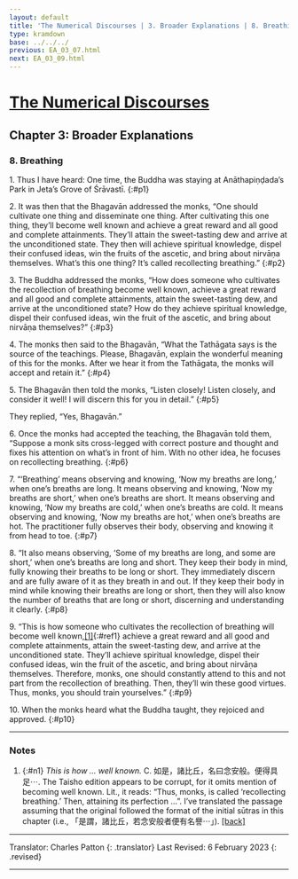 ```yaml
---
layout: default
title: 'The Numerical Discourses | 3. Broader Explanations | 8. Breathing'
type: kramdown
base: ../../../
previous: EA_03_07.html
next: EA_03_09.html
---
```


# [The Numerical Discourses](../index.html)
## Chapter 3: Broader Explanations
### 8. Breathing

1\. Thus I have heard: One time, the Buddha was staying at Anāthapiṇḍada’s Park in Jeta’s Grove of Śrāvastī.
{:#p1}

2\. It was then that the Bhagavān addressed the monks, “One should cultivate one thing and disseminate one thing. After cultivating this one thing, they’ll become well known and achieve a great reward and all good and complete attainments. They’ll attain the sweet-tasting dew and arrive at the unconditioned state. They then will achieve spiritual knowledge, dispel their confused ideas, win the fruits of the ascetic, and bring about nirvāṇa themselves. What’s this one thing? It’s called recollecting breathing.”
{:#p2}

3\. The Buddha addressed the monks, “How does someone who cultivates the recollection of breathing become well known, achieve a great reward and all good and complete attainments, attain the sweet-tasting dew, and arrive at the unconditioned state? How do they achieve spiritual knowledge, dispel their confused ideas, win the fruit of the ascetic, and bring about nirvāṇa themselves?”
{:#p3}

4\. The monks then said to the Bhagavān, “What the Tathāgata says is the source of the teachings. Please, Bhagavān, explain the wonderful meaning of this for the monks. After we hear it from the Tathāgata, the monks will accept and retain it.”
{:#p4}

5\. The Bhagavān then told the monks, “Listen closely! Listen closely, and consider it well! I will discern this for you in detail.”
{:#p5}

They replied, “Yes, Bhagavān.”

6\. Once the monks had accepted the teaching, the Bhagavān told them, “Suppose a monk sits cross-legged with correct posture and thought and fixes his attention on what’s in front of him. With no other idea, he focuses on recollecting breathing.
{:#p6}

7\. “‘Breathing’ means observing and knowing, ‘Now my breaths are long,’ when one’s breaths are long. It means observing and knowing, ‘Now my breaths are short,’ when one’s breaths are short. It means observing and knowing, ‘Now my breaths are cold,’ when one’s breaths are cold. It means observing and knowing, ‘Now my breaths are hot,’ when one’s breaths are hot. The practitioner fully observes their body, observing and knowing it from head to toe.
{:#p7}

8\. “It also means observing, ‘Some of my breaths are long, and some are short,’ when one’s breaths are long and short. They keep their body in mind, fully knowing their breaths to be long or short. They immediately discern and are fully aware of it as they breath in and out. If they keep their body in mind while knowing their breaths are long or short, then they will also know the number of breaths that are long or short, discerning and understanding it clearly.
{:#p8}

9\. “This is how someone who cultivates the recollection of breathing will become well known,[\[1\]](#n1){:#ref1} achieve a great reward and all good and complete attainments, attain the sweet-tasting dew, and arrive at the unconditioned state. They’ll achieve spiritual knowledge, dispel their confused ideas, win the fruit of the ascetic, and bring about nirvāṇa themselves. Therefore, monks, one should constantly attend to this and not part from the recollection of breathing. Then, they’ll win these good virtues. Thus, monks, you should train yourselves.”
{:#p9}

10\. When the monks heard what the Buddha taught, they rejoiced and approved.
{:#p10}

---

### Notes

1. {:#n1} *This is how … well known.* C. 如是，諸比丘，名曰念安般。便得具足⋯. The Taisho edition appears to be corrupt, for it omits mention of becoming well known. Lit., it reads: “Thus, monks, is called ‘recollecting breathing.’ Then, attaining its perfection …”. I’ve translated the passage assuming that the original followed the format of the initial sūtras in this chapter (i.e., 「是謂，諸比丘，若念安般者便有名譽⋯」). [\[back\]](#ref1)

---

Translator: Charles Patton
{: .translator}
Last Revised: 6 February 2023
{: .revised}

---